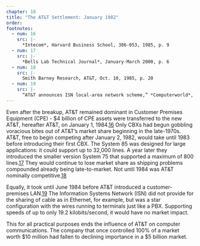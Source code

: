 ```yaml
---
chapter: 10
title: "The AT&T Settlement: January 1982"
order: 
footnotes:
  - num: 16
    src: |-
      *Intecom*, Harvard Business School, 386-053, 1985, p. 9
  - num: 17
    src: |-
      *Bells Lab Technical Journal*, January-March 2000, p. 6
  - num: 18
    src: |-
      Smith Barney Research, AT&T, Oct. 10, 1985, p. 20
  - num: 19
    src: |-
      “AT&T announces ISN local-area network scheme,” *Computerworld*, July 2, 1984, p. 5
---
```


Even after the breakup, AT&T remained dominant in Customer Premises Equipment (CPE) - $4 billion of CPE assets were transferred to the new AT&T, hereafter AT&T, on January 1, 1984.<a name="fnloc16" href="#fn16">16</a>   Only CBXs had begun gobbling voracious bites out of AT&T’s market share beginning in the late-1970s. AT&T, free to begin competing after January 2, 1982, would take until 1983 before introducing their first CBX. The System 85 was designed for large applications: it could support up to 32,000 lines. A year later they introduced the smaller version System 75 that supported a maximum of 800 lines.<a name="fnloc17" href="#fn17">17</a> They would continue to lose market share as shipping problems compounded already being late-to-market. Not until 1984 was AT&T nominally competitive.<a name="fnloc18" href="#fn18">18</a>

Equally, it took until June 1984 before AT&T introduced a customer-premises LAN.<a name="fnloc19" href="#fn19">19</a>   The Information Systems Network (ISN) did not provide for the sharing of cable as in Ethernet, for example, but was a star configuration with the wires running to terminals just like a PBX. Supporting speeds of up to only 19.2 kilobits/second, it would have no market impact.

This for all practical purposes ends the influence of AT&T on computer communications. The company that once controlled 100% of a market worth $10 million had fallen to declining importance in a $5 billion market.
